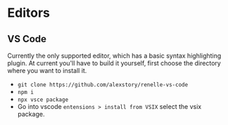 # Editors

## VS Code

Currently the only supported editor, which has a basic syntax highlighting plugin. At current you'll have to build it yourself, first choose the directory where you want to install it.

* `git clone https://github.com/alexstory/renelle-vs-code`
* `npm i`
* `npx vsce package`
* Go into vscode `entensions > install from VSIX` select the vsix package.